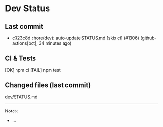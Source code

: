 # Dev Status

## Last commit
- c323c8d chore(dev): auto-update STATUS.md [skip ci] (#1306) (github-actions[bot], 34 minutes ago)
## CI & Tests
[OK] npm ci
[FAIL] npm test

## Changed files (last commit)
dev/STATUS.md

---
Notes:
- ...
